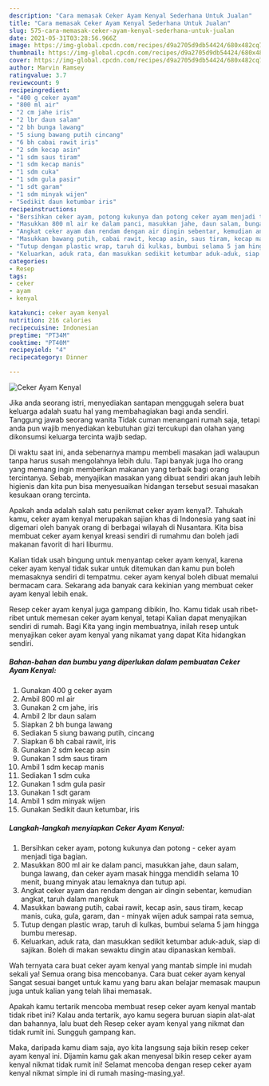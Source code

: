 ```yaml
---
description: "Cara memasak Ceker Ayam Kenyal Sederhana Untuk Jualan"
title: "Cara memasak Ceker Ayam Kenyal Sederhana Untuk Jualan"
slug: 575-cara-memasak-ceker-ayam-kenyal-sederhana-untuk-jualan
date: 2021-05-31T03:28:56.966Z
image: https://img-global.cpcdn.com/recipes/d9a2705d9db54424/680x482cq70/ceker-ayam-kenyal-foto-resep-utama.jpg
thumbnail: https://img-global.cpcdn.com/recipes/d9a2705d9db54424/680x482cq70/ceker-ayam-kenyal-foto-resep-utama.jpg
cover: https://img-global.cpcdn.com/recipes/d9a2705d9db54424/680x482cq70/ceker-ayam-kenyal-foto-resep-utama.jpg
author: Marvin Ramsey
ratingvalue: 3.7
reviewcount: 9
recipeingredient:
- "400 g ceker ayam"
- "800 ml air"
- "2 cm jahe iris"
- "2 lbr daun salam"
- "2 bh bunga lawang"
- "5 siung bawang putih cincang"
- "6 bh cabai rawit iris"
- "2 sdm kecap asin"
- "1 sdm saus tiram"
- "1 sdm kecap manis"
- "1 sdm cuka"
- "1 sdm gula pasir"
- "1 sdt garam"
- "1 sdm minyak wijen"
- "Sedikit daun ketumbar iris"
recipeinstructions:
- "Bersihkan ceker ayam, potong kukunya dan potong ceker ayam menjadi tiga bagian."
- "Masukkan 800 ml air ke dalam panci, masukkan jahe, daun salam, bunga lawang, dan ceker ayam masak hingga mendidih selama 10 menit, buang minyak atau lemaknya dan tutup api."
- "Angkat ceker ayam dan rendam dengan air dingin sebentar, kemudian angkat, taruh dalam mangkuk"
- "Masukkan bawang putih, cabai rawit, kecap asin, saus tiram, kecap manis, cuka, gula, garam, dan minyak wijen aduk sampai rata semua,"
- "Tutup dengan plastic wrap, taruh di kulkas, bumbui selama 5 jam hingga bumbu meresap."
- "Keluarkan, aduk rata, dan masukkan sedikit ketumbar aduk-aduk, siap di sajikan. Boleh di makan sewaktu dingin atau dipanaskan kembali."
categories:
- Resep
tags:
- ceker
- ayam
- kenyal

katakunci: ceker ayam kenyal 
nutrition: 216 calories
recipecuisine: Indonesian
preptime: "PT34M"
cooktime: "PT40M"
recipeyield: "4"
recipecategory: Dinner

---
```



![Ceker Ayam Kenyal](https://img-global.cpcdn.com/recipes/d9a2705d9db54424/680x482cq70/ceker-ayam-kenyal-foto-resep-utama.jpg)

Jika anda seorang istri, menyediakan santapan menggugah selera buat keluarga adalah suatu hal yang membahagiakan bagi anda sendiri. Tanggung jawab seorang  wanita Tidak cuman menangani rumah saja, tetapi anda pun wajib menyediakan kebutuhan gizi tercukupi dan olahan yang dikonsumsi keluarga tercinta wajib sedap.

Di waktu  saat ini, anda sebenarnya mampu membeli masakan jadi walaupun tanpa harus susah mengolahnya lebih dulu. Tapi banyak juga lho orang yang memang ingin memberikan makanan yang terbaik bagi orang tercintanya. Sebab, menyajikan masakan yang dibuat sendiri akan jauh lebih higienis dan kita pun bisa menyesuaikan hidangan tersebut sesuai masakan kesukaan orang tercinta. 



Apakah anda adalah salah satu penikmat ceker ayam kenyal?. Tahukah kamu, ceker ayam kenyal merupakan sajian khas di Indonesia yang saat ini digemari oleh banyak orang di berbagai wilayah di Nusantara. Kita bisa membuat ceker ayam kenyal kreasi sendiri di rumahmu dan boleh jadi makanan favorit di hari liburmu.

Kalian tidak usah bingung untuk menyantap ceker ayam kenyal, karena ceker ayam kenyal tidak sukar untuk ditemukan dan kamu pun boleh memasaknya sendiri di tempatmu. ceker ayam kenyal boleh dibuat memalui bermacam cara. Sekarang ada banyak cara kekinian yang membuat ceker ayam kenyal lebih enak.

Resep ceker ayam kenyal juga gampang dibikin, lho. Kamu tidak usah ribet-ribet untuk memesan ceker ayam kenyal, tetapi Kalian dapat menyajikan sendiri di rumah. Bagi Kita yang ingin membuatnya, inilah resep untuk menyajikan ceker ayam kenyal yang nikamat yang dapat Kita hidangkan sendiri.

<!--inarticleads1-->

##### Bahan-bahan dan bumbu yang diperlukan dalam pembuatan Ceker Ayam Kenyal:

1. Gunakan 400 g ceker ayam
1. Ambil 800 ml air
1. Gunakan 2 cm jahe, iris
1. Ambil 2 lbr daun salam
1. Siapkan 2 bh bunga lawang
1. Sediakan 5 siung bawang putih, cincang
1. Siapkan 6 bh cabai rawit, iris
1. Gunakan 2 sdm kecap asin
1. Gunakan 1 sdm saus tiram
1. Ambil 1 sdm kecap manis
1. Sediakan 1 sdm cuka
1. Gunakan 1 sdm gula pasir
1. Gunakan 1 sdt garam
1. Ambil 1 sdm minyak wijen
1. Gunakan Sedikit daun ketumbar, iris




<!--inarticleads2-->

##### Langkah-langkah menyiapkan Ceker Ayam Kenyal:

1. Bersihkan ceker ayam, potong kukunya dan potong - ceker ayam menjadi tiga bagian.
1. Masukkan 800 ml air ke dalam panci, masukkan jahe, daun salam, bunga lawang, dan ceker ayam masak hingga mendidih selama 10 menit, buang minyak atau lemaknya dan tutup api.
1. Angkat ceker ayam dan rendam dengan air dingin sebentar, kemudian angkat, taruh dalam mangkuk
1. Masukkan bawang putih, cabai rawit, kecap asin, saus tiram, kecap manis, cuka, gula, garam, dan - minyak wijen aduk sampai rata semua,
1. Tutup dengan plastic wrap, taruh di kulkas, bumbui selama 5 jam hingga bumbu meresap.
1. Keluarkan, aduk rata, dan masukkan sedikit ketumbar aduk-aduk, siap di sajikan. Boleh di makan sewaktu dingin atau dipanaskan kembali.




Wah ternyata cara buat ceker ayam kenyal yang mantab simple ini mudah sekali ya! Semua orang bisa mencobanya. Cara buat ceker ayam kenyal Sangat sesuai banget untuk kamu yang baru akan belajar memasak maupun juga untuk kalian yang telah lihai memasak.

Apakah kamu tertarik mencoba membuat resep ceker ayam kenyal mantab tidak ribet ini? Kalau anda tertarik, ayo kamu segera buruan siapin alat-alat dan bahannya, lalu buat deh Resep ceker ayam kenyal yang nikmat dan tidak rumit ini. Sungguh gampang kan. 

Maka, daripada kamu diam saja, ayo kita langsung saja bikin resep ceker ayam kenyal ini. Dijamin kamu gak akan menyesal bikin resep ceker ayam kenyal nikmat tidak rumit ini! Selamat mencoba dengan resep ceker ayam kenyal nikmat simple ini di rumah masing-masing,ya!.

